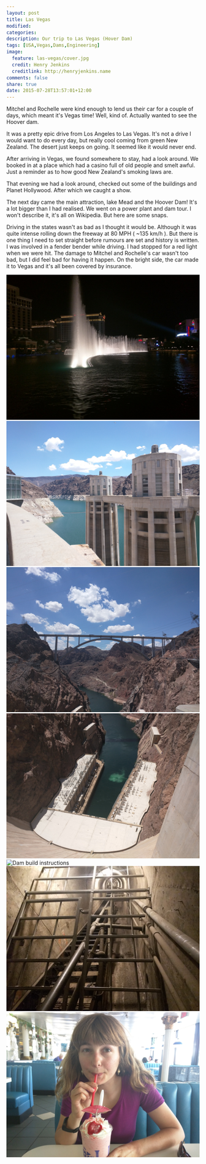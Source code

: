 ```yaml
---
layout: post
title: Las Vegas
modified:
categories:
description: Our trip to Las Vegas (Hover Dam)
tags: [USA,Vegas,Dams,Engineering]
image:
  feature: las-vegas/cover.jpg
  credit: Henry Jenkins
  creditlink: http://henryjenkins.name
comments: false
share: true
date: 2015-07-28T13:57:01+12:00
---
```

Mitchel and Rochelle were kind enough to lend us their car for a couple of
days, which meant it's Vegas time! Well, kind of. Actually wanted to see the
Hoover dam.

It was a pretty epic drive from Los Angeles to Las Vegas. It's not a drive I
would want to do every day, but really cool coming from green New Zealand. The
desert just keeps on going. It seemed like it would never end.

After arriving in Vegas, we found somewhere to stay, had a look around. We
booked in at a place which had a casino full of old people and smelt awful.
Just a reminder as to how good New Zealand's smoking laws are.

That evening we had a look around, checked out some of the buildings and Planet
Hollywood. After which we caught a show.

The next day came the main attraction, lake Mead and the Hoover Dam! It's a lot
bigger than I had realised. We went on a power plant and dam tour. I won't
describe it, it's all on Wikipedia. But here are some snaps.

Driving in the states wasn't as bad as I thought it would be. Although it was
quite intense rolling down the freeway at 80 MPH ( ~135 km/h ). But there is
one thing I need to set straight before rumours are set and history is written.
I was involved in a fender bender while driving. I had stopped for a red light
when we were hit. The damage to Mitchel and Rochelle's car wasn't too bad, but
I did feel bad for having it happen. On the bright side, the car made it to
Vegas and it's all been covered by insurance.

<img src="/images/las-vegas/IMG_20150720_233224.jpg" alt="Bellagio Fountains">

<img src="/images/las-vegas/IMG_20150721_120053.jpg" alt="Hoover dam intakes">

<img src="/images/las-vegas/IMG_20150721_120651.jpg" alt="Mike O'Callaghan–Pat Tillman Memorial Bridge">

<img src="/images/las-vegas/IMG_20150721_120703.jpg" alt="The dam">

<img src="/images/las-vegas/IMG_20150721_131650.jpg" alt="Dam build instructions">

<img src="/images/las-vegas/IMG_20150721_134901.jpg" alt="Dam stairs">

<img src="/images/las-vegas/IMG_20150721_161904.jpg" alt="Holly enjoying her shake">

